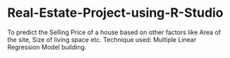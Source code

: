 # Real-Estate-Project-using-R-Studio
To predict the Selling Price of a house based on other factors like Area of the site, Size of living space etc. Technique used: Multiple Linear Regression Model building.
